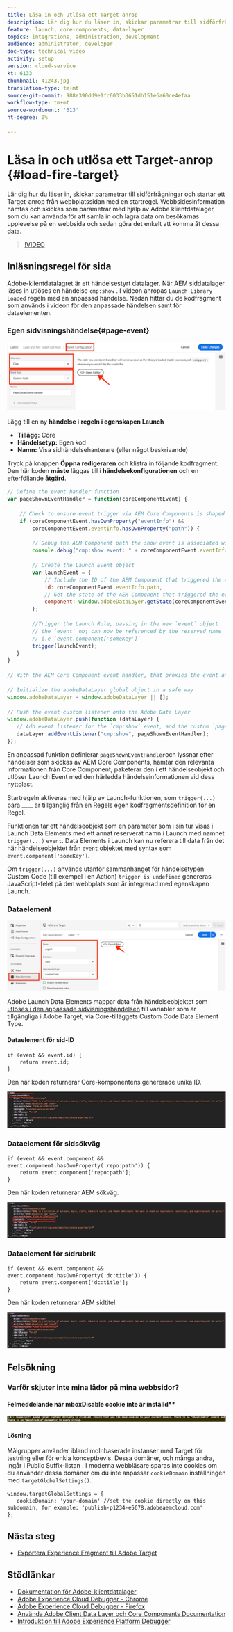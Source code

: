```yaml
---
title: Läsa in och utlösa ett Target-anrop
description: Lär dig hur du läser in, skickar parametrar till sidförfrågningar och startar ett Target-anrop från webbplatssidan med en startregel. Sidinformation hämtas och skickas som parametrar med hjälp av Adobe klientdatalager, som du kan använda för att samla in och lagra data om besökarnas upplevelse på en webbsida och sedan göra det enkelt att komma åt dessa data.
feature: launch, core-components, data-layer
topics: integrations, administration, development
audience: administrator, developer
doc-type: technical video
activity: setup
version: cloud-service
kt: 6133
thumbnail: 41243.jpg
translation-type: tm+mt
source-git-commit: 988e390dd9e1fc6033b3651db151e6a60ce4efaa
workflow-type: tm+mt
source-wordcount: '613'
ht-degree: 0%

---
```



# Läsa in och utlösa ett Target-anrop {#load-fire-target}

Lär dig hur du läser in, skickar parametrar till sidförfrågningar och startar ett Target-anrop från webbplatssidan med en startregel. Webbsidesinformation hämtas och skickas som parametrar med hjälp av Adobe klientdatalager, som du kan använda för att samla in och lagra data om besökarnas upplevelse på en webbsida och sedan göra det enkelt att komma åt dessa data.

>[!VIDEO](https://video.tv.adobe.com/v/41243?quality=12&learn=on)

## Inläsningsregel för sida

Adobe-klientdatalagret är ett händelsestyrt datalager. När AEM siddatalager läses in utlöses en händelse `cmp:show` . I videon anropas `Launch Library Loaded` regeln med en anpassad händelse. Nedan hittar du de kodfragment som används i videon för den anpassade händelsen samt för dataelementen.

### Egen sidvisningshändelse{#page-event}

![Händelsekonfiguration som visas på sidan och anpassad kod](assets/load-and-fire-target-call.png)

Lägg till en ny **händelse** i **regeln i egenskapen Launch**

+ __Tillägg:__ Core
+ __Händelsetyp:__ Egen kod
+ __Namn:__ Visa sidhändelsehanterare (eller något beskrivande)

Tryck på knappen __Öppna redigeraren__ och klistra in följande kodfragment. Den här koden __måste__ läggas till i __händelsekonfigurationen__ och en efterföljande __åtgärd__.

```javascript
// Define the event handler function
var pageShownEventHandler = function(coreComponentEvent) {

    // Check to ensure event trigger via AEM Core Components is shaped correctly
    if (coreComponentEvent.hasOwnProperty("eventInfo") && 
        coreComponentEvent.eventInfo.hasOwnProperty("path")) {
    
        // Debug the AEM Component path the show event is associated with
        console.debug("cmp:show event: " + coreComponentEvent.eventInfo.path);

        // Create the Launch Event object
        var launchEvent = {
            // Include the ID of the AEM Component that triggered the event
            id: coreComponentEvent.eventInfo.path,
            // Get the state of the AEM Component that triggered the event           
            component: window.adobeDataLayer.getState(coreComponentEvent.eventInfo.path)
        };

        //Trigger the Launch Rule, passing in the new `event` object
        // the `event` obj can now be referenced by the reserved name `event` by other Launch data elements
        // i.e `event.component['someKey']`
        trigger(launchEvent);
   }
}

// With the AEM Core Component event handler, that proxies the event and relevant information to Adobe Launch, defined above...

// Initialize the adobeDataLayer global object in a safe way
window.adobeDataLayer = window.adobeDataLayer || [];

// Push the event custom listener onto the Adobe Data Layer
window.adobeDataLayer.push(function (dataLayer) {
   // Add event listener for the `cmp:show` event, and the custom `pageShownEventHandler` function as the callback
   dataLayer.addEventListener("cmp:show", pageShownEventHandler);
});
```

En anpassad funktion definierar `pageShownEventHandler`och lyssnar efter händelser som skickas av AEM Core Components, hämtar den relevanta informationen från Core Component, paketerar den i ett händelseobjekt och utlöser Launch Event med den härledda händelseinformationen vid dess nyttolast.

Startregeln aktiveras med hjälp av Launch-funktionen, som `trigger(...)` bara ____ är tillgänglig från en Regels egen kodfragmentsdefinition för en Regel.

Funktionen tar ett händelseobjekt som en parameter som i sin tur visas i Launch Data Elements med ett annat reserverat namn i Launch med namnet `trigger(...)` `event`. Data Elements i Launch kan nu referera till data från det här händelseobjektet från `event` objektet med syntax som `event.component['someKey']`.

Om `trigger(...)` används utanför sammanhanget för händelsetypen Custom Code (till exempel i en Action) `trigger is undefined` genereras JavaScript-felet på den webbplats som är integrerad med egenskapen Launch.


### Dataelement

![Dataelement](assets/data-elements.png)

Adobe Launch Data Elements mappar data från händelseobjektet som [utlöses i den anpassade sidvisningshändelsen](#page-event) till variabler som är tillgängliga i Adobe Target, via Core-tilläggets Custom Code Data Element Type.

#### Dataelement för sid-ID

```
if (event && event.id) {
    return event.id;
}
```

Den här koden returnerar Core-komponentens genererade unika ID.

![Sida-ID](assets/pageid.png)

### Dataelement för sidsökväg

```
if (event && event.component && event.component.hasOwnProperty('repo:path')) {
    return event.component['repo:path'];
}
```

Den här koden returnerar AEM sökväg.

![Sidsökväg](assets/pagepath.png)

### Dataelement för sidrubrik

```
if (event && event.component && event.component.hasOwnProperty('dc:title')) {
    return event.component['dc:title'];
}
```

Den här koden returnerar AEM sidtitel.

![Sidrubrik](assets/pagetitle.png)

## Felsökning

### Varför skjuter inte mina lådor på mina webbsidor?

#### Felmeddelande när mboxDisable cookie inte är inställd**

![Fel på Cookie-måldomän](assets/target-cookie-error.png)

#### Lösning

Målgrupper använder ibland molnbaserade instanser med Target för testning eller för enkla konceptbevis. Dessa domäner, och många andra, ingår i Public Suffix-listan .
I moderna webbläsare sparas inte cookies om du använder dessa domäner om du inte anpassar `cookieDomain` inställningen med `targetGlobalSettings()`.

```
window.targetGlobalSettings = {  
   cookieDomain: 'your-domain' //set the cookie directly on this subdomain, for example: 'publish-p1234-e5678.adobeaemcloud.com'
};
```

## Nästa steg

+ [Exportera Experience Fragment till Adobe Target](./export-experience-fragment-target.md)

## Stödlänkar

+ [Dokumentation för Adobe-klientdatalager](https://github.com/adobe/adobe-client-data-layer/wiki)
+ [Adobe Experience Cloud Debugger - Chrome](https://chrome.google.com/webstore/detail/adobe-experience-cloud-de/ocdmogmohccmeicdhlhhgepeaijenapj)
+ [Adobe Experience Cloud Debugger - Firefox](https://addons.mozilla.org/en-US/firefox/addon/adobe-experience-platform-dbg/)
+ [Använda Adobe Client Data Layer och Core Components Documentation](https://docs.adobe.com/content/help/en/experience-manager-core-components/using/developing/data-layer/overview.html)
+ [Introduktion till Adobe Experience Platform Debugger](https://docs.adobe.com/content/help/en/platform-learn/tutorials/data-ingestion/web-sdk/introduction-to-the-experience-platform-debugger.html)